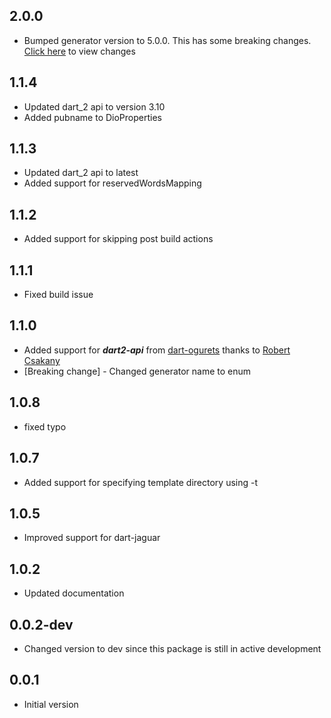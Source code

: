 ## 2.0.0

- Bumped generator version to 5.0.0. This has some breaking changes. [Click here](https://github.com/OpenAPITools/openapi-generator/releases/tag/v5.0.0) to view changes

## 1.1.4

- Updated dart_2 api to version 3.10
- Added pubname to DioProperties

## 1.1.3

- Updated dart_2 api to latest
- Added support for reservedWordsMapping

## 1.1.2

- Added support for skipping post build actions

## 1.1.1

- Fixed build issue

## 1.1.0

- Added support for **_dart2-api_** from [dart-ogurets](https://github.com/dart-ogurets/dart-openapi-maven) 
thanks to [Robert Csakany](https://github.com/robertcsakany)
- [Breaking change] - Changed generator name to enum

## 1.0.8

- fixed typo

## 1.0.7

- Added support for specifying template directory using -t

## 1.0.5

- Improved support for dart-jaguar

## 1.0.2

- Updated documentation

## 0.0.2-dev

- Changed version to dev since this package is still in active development

## 0.0.1

- Initial version
